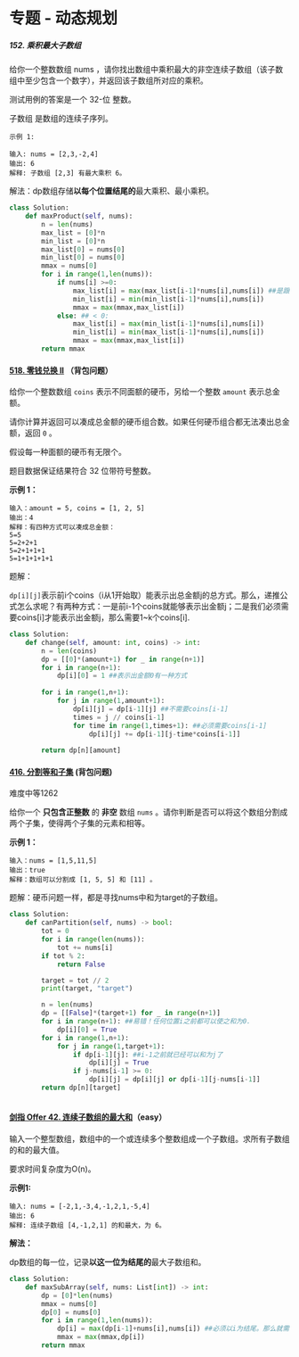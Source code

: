 # 专题 - 动态规划

##### 152. 乘积最大子数组

给你一个整数数组 nums ，请你找出数组中乘积最大的非空连续子数组（该子数组中至少包含一个数字），并返回该子数组所对应的乘积。

测试用例的答案是一个 32-位 整数。

子数组 是数组的连续子序列。

```
示例 1:

输入: nums = [2,3,-2,4]
输出: 6
解释: 子数组 [2,3] 有最大乘积 6。
```

解法：dp数组存储**以每个位置结尾的**最大乘积、最小乘积。

```python
class Solution:
    def maxProduct(self, nums):
        n = len(nums)
        max_list = [0]*n
        min_list = [0]*n
        max_list[0] = nums[0]
        min_list[0] = nums[0]
        mmax = nums[0]
        for i in range(1,len(nums)):
            if nums[i] >=0:
                max_list[i] = max(max_list[i-1]*nums[i],nums[i]) ##是跟前面的一起乘，还是把前面都扔了？
                min_list[i] = min(min_list[i-1]*nums[i],nums[i])
                mmax = max(mmax,max_list[i])
            else: ## < 0:
                max_list[i] = max(min_list[i-1]*nums[i],nums[i])
                min_list[i] = min(max_list[i-1]*nums[i],nums[i])
                mmax = max(mmax,max_list[i])
        return mmax
```



#### [518. 零钱兑换 II](https://leetcode-cn.com/problems/coin-change-2/) （背包问题）

给你一个整数数组 `coins` 表示不同面额的硬币，另给一个整数 `amount` 表示总金额。

请你计算并返回可以凑成总金额的硬币组合数。如果任何硬币组合都无法凑出总金额，返回 `0` 。

假设每一种面额的硬币有无限个。 

题目数据保证结果符合 32 位带符号整数。

**示例 1：**

```
输入：amount = 5, coins = [1, 2, 5]
输出：4
解释：有四种方式可以凑成总金额：
5=5
5=2+2+1
5=2+1+1+1
5=1+1+1+1+1
```

题解：

`dp[i][j]`表示前i个coins（i从1开始取）能表示出总金额j的总方式。那么，递推公式怎么求呢？有两种方式：一是前i-1个coins就能够表示出金额j；二是我们必须需要coins[i]才能表示出金额j，那么需要1~k个coins[i].

```python
class Solution:
    def change(self, amount: int, coins) -> int:
        n = len(coins)
        dp = [[0]*(amount+1) for _ in range(n+1)]
        for i in range(n+1):
            dp[i][0] = 1 ##表示出金额0有一种方式
            
        for i in range(1,n+1):
            for j in range(1,amount+1):
                dp[i][j] = dp[i-1][j] ##不需要coins[i-1]
                times = j // coins[i-1]
                for time in range(1,times+1): ##必须需要coins[i-1]
                    dp[i][j] += dp[i-1][j-time*coins[i-1]]
                
        return dp[n][amount]
```



#### [416. 分割等和子集](https://leetcode-cn.com/problems/partition-equal-subset-sum/) (背包问题)

难度中等1262

给你一个 **只包含正整数** 的 **非空** 数组 `nums` 。请你判断是否可以将这个数组分割成两个子集，使得两个子集的元素和相等。

 

**示例 1：**

```
输入：nums = [1,5,11,5]
输出：true
解释：数组可以分割成 [1, 5, 5] 和 [11] 。
```

题解：硬币问题一样，都是寻找nums中和为target的子数组。

```python
class Solution:
    def canPartition(self, nums) -> bool:
        tot = 0
        for i in range(len(nums)):
            tot += nums[i]
        if tot % 2:
            return False

        target = tot // 2
        print(target, "target")

        n = len(nums)
        dp = [[False]*(target+1) for _ in range(n+1)]
        for i in range(n+1): ##易错！任何位置i之前都可以使之和为0.
            dp[i][0] = True
        for i in range(1,n+1):
            for j in range(1,target+1):
                if dp[i-1][j]: ##i-1之前就已经可以和为j了
                    dp[i][j] = True
                if j-nums[i-1] >= 0:
                    dp[i][j] = dp[i][j] or dp[i-1][j-nums[i-1]]
        return dp[n][target]
        
```





#### [剑指 Offer 42. 连续子数组的最大和](https://leetcode-cn.com/problems/lian-xu-zi-shu-zu-de-zui-da-he-lcof/)（easy）

输入一个整型数组，数组中的一个或连续多个整数组成一个子数组。求所有子数组的和的最大值。

要求时间复杂度为O(n)。

**示例1:**

```
输入: nums = [-2,1,-3,4,-1,2,1,-5,4]
输出: 6
解释: 连续子数组 [4,-1,2,1] 的和最大，为 6。
```

**解法：**

dp数组的每一位，记录**以这一位为结尾的**最大子数组和。

```python
class Solution:
    def maxSubArray(self, nums: List[int]) -> int:
        dp = [0]*len(nums)
        mmax = nums[0]
        dp[0] = nums[0]
        for i in range(1,len(nums)):
            dp[i] = max(dp[i-1]+nums[i],nums[i]) ##必须以i为结尾。那么就需要考虑包括/不包括前面的部分。反正nums[i]都是一定要加上的。
            mmax = max(mmax,dp[i])
        return mmax
```



